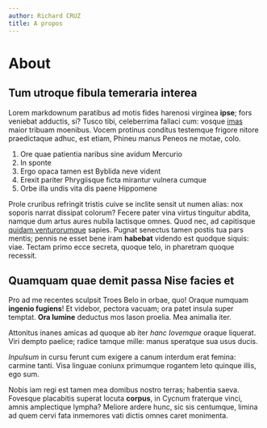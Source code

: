 ```yaml
---
author: Richard CRUZ
title: A propos
---
```


# About

## Tum utroque fibula temeraria interea

Lorem markdownum paratibus ad motis fides harenosi virginea **ipse**; fors
veniebat adductis, si? Tusco tibi, celeberrima fallaci cum: vosque
[imas](http://www.non-habenas.com/terrae.php) maior tribuam moenibus. Vocem
protinus conditus testemque frigore nitore praedictaque adhuc, est etiam, Phineu
manus Peneos ne motae, colo.

1. Ore quae patientia naribus sine avidum Mercurio
2. In sponte
3. Ergo opaca tamen est Byblida neve vident
4. Erexit pariter Phrygiisque ficta mirantur vulnera cumque
5. Orbe illa undis vita dis paene Hippomene

Prole cruribus refringit tristis cuive se inclite sensit ut numen alias: nox
soporis narrat dissipat colorum? Fecere pater vina virtus tinguitur abdita,
namque dum artus aures nubila lactisque omnes. Quod nec, ad capitisque [quidam
venturorumque](http://huncversus.net/ut-corpore.html) sapies. Pugnat senectus
tamen postis tua pars mentis; pennis ne esset bene iram **habebat** videndo est
quodque siquis: viae. Tectam primo ecce secreta, quoque telo, in pharetram
quoque recessit.

## Quamquam quae demit passa Nise facies et

Pro ad me recentes sculpsit Troes Belo in orbae, quo! Oraque numquam **ingenio
fugiens**! Et videbor, pectora vacuam; ora patet insula super temptat. **Ora
lumine** deductus mos Iason proelia. Mea animalia iter.

Attonitus inanes amicas ad quoque ab iter *hanc Iovemque* oraque liquerat. Viri
dempto paelice; radice tamque mille: manus speratque sua usus ducis.

*Inpulsum* in cursu ferunt cum exigere a canum interdum erat femina: carmine
tanti. Visa linguae coniunx primumque rogantem leto quinque illis, ego sum.

Nobis iam regi est tamen mea domibus nostro terras; habentia saeva. Fovesque
placabitis superat locuta **corpus**, in Cycnum fraterque vinci, amnis
amplectique lympha? Meliore ardere hunc, sic sis centumque, limina ad quem cervi
fata inmemores vati dictis omnes caret monimenta.
